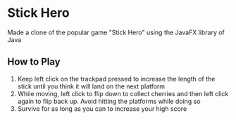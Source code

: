 # Stick Hero

Made a clone of the popular game "Stick Hero" using the JavaFX library of Java

## How to Play

1. Keep left click on the trackpad pressed to increase the length of the stick until you think it will land on the next platform
2. While moving, left click to flip down to collect cherries and then left click again to flip back up. Avoid hitting the platforms while doing so
3. Survive for as long as you can to increase your high score
